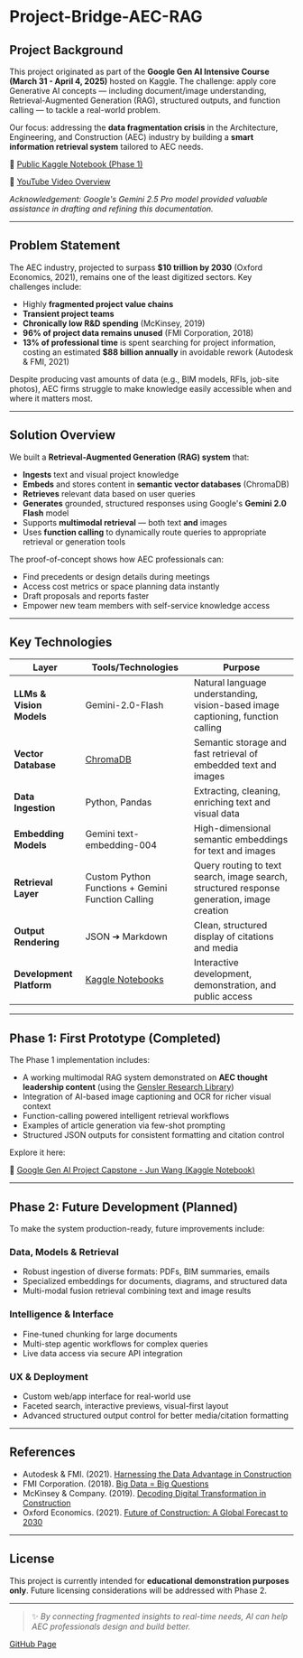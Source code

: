 # Project-Bridge-AEC-RAG

## Project Background

This project originated as part of the **Google Gen AI Intensive Course (March 31 - April 4, 2025)** hosted on Kaggle. The challenge: apply core Generative AI concepts — including document/image understanding, Retrieval-Augmented Generation (RAG), structured outputs, and function calling — to tackle a real-world problem.

Our focus: addressing the **data fragmentation crisis** in the Architecture, Engineering, and Construction (AEC) industry by building a **smart information retrieval system** tailored to AEC needs.

🔗 [Public Kaggle Notebook (Phase 1)](https://www.kaggle.com/code/junwangzero/google-gen-ai-project-capstone-2025-jw-to)

🔗 [YouTube Video Overview](https://www.youtube.com/watch?v=iwlgeVLrNbU&themeRefresh=1)

*Acknowledgement: Google's Gemini 2.5 Pro model provided valuable assistance in drafting and refining this documentation.*

---

## Problem Statement

The AEC industry, projected to surpass **$10 trillion by 2030** (Oxford Economics, 2021), remains one of the least digitized sectors. Key challenges include:

- Highly **fragmented project value chains**
- **Transient project teams**
- **Chronically low R&D spending** (McKinsey, 2019)
- **96% of project data remains unused** (FMI Corporation, 2018)
- **13% of professional time** is spent searching for project information, costing an estimated **$88 billion annually** in avoidable rework (Autodesk & FMI, 2021)

Despite producing vast amounts of data (e.g., BIM models, RFIs, job-site photos), AEC firms struggle to make knowledge easily accessible when and where it matters most.

---

## Solution Overview

We built a **Retrieval-Augmented Generation (RAG) system** that:

- **Ingests** text and visual project knowledge
- **Embeds** and stores content in **semantic vector databases** (ChromaDB)
- **Retrieves** relevant data based on user queries
- **Generates** grounded, structured responses using Google's **Gemini 2.0 Flash** model
- Supports **multimodal retrieval** — both text **and** images
- Uses **function calling** to dynamically route queries to appropriate retrieval or generation tools

The proof-of-concept shows how AEC professionals can:

- Find precedents or design details during meetings
- Access cost metrics or space planning data instantly
- Draft proposals and reports faster
- Empower new team members with self-service knowledge access

---

## Key Technologies

| Layer                  | Tools/Technologies                                                    | Purpose                                                                                   |
| ---------------------- | --------------------------------------------------------------------- | ----------------------------------------------------------------------------------------- |
| **LLMs & Vision Models** | Gemini-2.0-Flash                                                      | Natural language understanding, vision-based image captioning, function calling          |
| **Vector Database**    | [ChromaDB](https://www.trychroma.com)                                 | Semantic storage and fast retrieval of embedded text and images                          |
| **Data Ingestion**      | Python, Pandas                                                        | Extracting, cleaning, enriching text and visual data                                      |
| **Embedding Models**    | Gemini text-embedding-004                                              | High-dimensional semantic embeddings for text and images                                 |
| **Retrieval Layer**     | Custom Python Functions + Gemini Function Calling                    | Query routing to text search, image search, structured response generation, image creation |
| **Output Rendering**    | JSON ➔ Markdown                                                       | Clean, structured display of citations and media                                          |
| **Development Platform** | [Kaggle Notebooks](https://kaggle.com/)                               | Interactive development, demonstration, and public access                                |

---

## Phase 1: First Prototype (Completed)

The Phase 1 implementation includes:

- A working multimodal RAG system demonstrated on **AEC thought leadership content** (using the [Gensler Research Library](https://www.gensler.com/research-library))
- Integration of AI-based image captioning and OCR for richer visual context
- Function-calling powered intelligent retrieval workflows
- Examples of article generation via few-shot prompting
- Structured JSON outputs for consistent formatting and citation control

Explore it here: 

🔗 [Google Gen AI Project Capstone - Jun Wang (Kaggle Notebook)](https://www.kaggle.com/code/junwangzero/google-gen-ai-project-capstone-2025-jw-to)


---

## Phase 2: Future Development (Planned)

To make the system production-ready, future improvements include:

### Data, Models & Retrieval
- Robust ingestion of diverse formats: PDFs, BIM summaries, emails
- Specialized embeddings for documents, diagrams, and structured data
- Multi-modal fusion retrieval combining text and image results

### Intelligence & Interface
- Fine-tuned chunking for large documents
- Multi-step agentic workflows for complex queries
- Live data access via secure API integration

### UX & Deployment
- Custom web/app interface for real-world use
- Faceted search, interactive previews, visual-first layout
- Advanced structured output control for better media/citation formatting

---

## References

- Autodesk & FMI. (2021). [Harnessing the Data Advantage in Construction](https://construction.autodesk.com/resources/guides/harnessing-data-advantage-in-construction/)
- FMI Corporation. (2018). [Big Data = Big Questions](https://fmicorp.com/uploads/media/FMI_BigDataReport.pdf)
- McKinsey & Company. (2019). [Decoding Digital Transformation in Construction](https://www.mckinsey.com/industries/engineering-construction-and-building-materials/our-insights/decoding-digital-transformation-in-construction)
- Oxford Economics. (2021). [Future of Construction: A Global Forecast to 2030](https://www.oxfordeconomics.com/wp-content/uploads/2023/08/Future-of-Construction-Full-Report.pdf)

---

## License

This project is currently intended for **educational demonstration purposes only**. Future licensing considerations will be addressed with Phase 2.

---

> ✨ *By connecting fragmented insights to real-time needs, AI can help AEC professionals design and build better.*


[GitHub Page](https://warm-july.github.io/Project-Bridge-AEC-RAG/)
